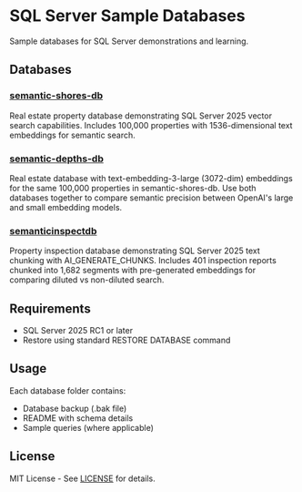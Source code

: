 # SQL Server Sample Databases

Sample databases for SQL Server demonstrations and learning.

## Databases

### [semantic-shores-db](./semantic-shores-db/)
Real estate property database demonstrating SQL Server 2025 vector search capabilities. Includes 100,000 properties with 1536-dimensional text embeddings for semantic search.

### [semantic-depths-db](./semantic-depths-db/)
Real estate database with text-embedding-3-large (3072-dim) embeddings for the same 100,000 properties in semantic-shores-db. Use both databases together to compare semantic precision between OpenAI's large and small embedding models.

### [semanticinspectdb](./semanticinspectdb/)
Property inspection database demonstrating SQL Server 2025 text chunking with AI_GENERATE_CHUNKS. Includes 401 inspection reports chunked into 1,682 segments with pre-generated embeddings for comparing diluted vs non-diluted search.

## Requirements

- SQL Server 2025 RC1 or later
- Restore using standard RESTORE DATABASE command

## Usage

Each database folder contains:
- Database backup (.bak file)
- README with schema details
- Sample queries (where applicable)

## License

MIT License - See [LICENSE](./LICENSE) for details.
